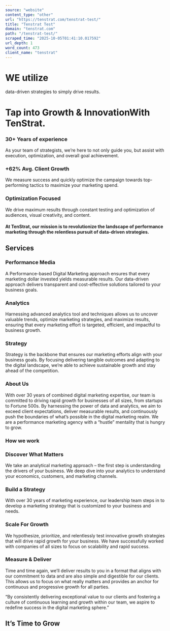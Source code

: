 ```yaml
---
source: "website"
content_type: "other"
url: "https://tenstrat.com/tenstrat-test/"
title: "Tenstrat Test"
domain: "tenstrat.com"
path: "/tenstrat-test/"
scraped_time: "2025-10-05T01:41:10.017592"
url_depth: 1
word_count: 473
client_name: "tenstrat"
---
```


# WE utilize  
data-driven strategies to simply drive results.

# Tap into Growth & InnovationWith TenStrat.

### 30+ Years of experience

As your team of strategists, we’re here to not only guide you, but assist with execution, optimization, and overall goal achievement.

### +62% Avg. Client Growth

We measure success and quickly optimize the campaign towards top-performing tactics to maximize your marketing spend.

### Optimization Focused

We drive maximum results through constant testing and optimization of audiences, visual creativity, and content.

#### At TenStrat, our mission is to revolutionize the landscape of performance marketing through the relentless pursuit of data-driven strategies.

## Services

### Performance Media

A Performance-based Digital Marketing approach ensures that every marketing dollar invested yields measurable results. Our data-driven approach delivers transparent and cost-effective solutions tailored to your business goals.  

### Analytics

Harnessing advanced analytics tool and techniques allows us to uncover valuable trends, optimize marketing strategies, and maximize results, ensuring that every marketing effort is targeted, efficient, and impactful to business growth.

### Strategy

Strategy is the backbone that ensures our marketing efforts align with your business goals. By focusing delivering tangible outcomes and adapting to the digital landscape, we’re able to achieve sustainable growth and stay ahead of the competition.

### About Us

With over 30 years of combined digital marketing expertise, our team is committed to driving rapid growth for businesses of all sizes, from startups to Fortune 500s. By harnessing the power of data and analytics, we aim to exceed client expectations, deliver measurable results, and continuously push the boundaries of what’s possible in the digital marketing realm. We are a performance marketing agency with a “hustle” mentality that is hungry to grow.

### How we work

### Discover What Matters

We take an analytical marketing approach – the first step is understanding the drivers of your business. We deep dive into your analytics to understand your economics, customers, and marketing channels.

### Build a Strategy

With over 30 years of marketing experience, our leadership team steps in to develop a marketing strategy that is customized to your business and needs.

### Scale For Growth

We hypothesize, prioritize, and relentlessly test innovative growth strategies that will drive rapid growth for your business. We have successfully worked with companies of all sizes to focus on scalability and rapid success.

### Measure & Deliver

Time and time again, we’ll deliver results to you in a format that aligns with our commitment to data and are also simple and digestible for our clients. This allows us to focus on what really matters and provides an anchor for continuous and progressive growth for all parties.

“By consistently delivering exceptional value to our clients and fostering a culture of continuous learning and growth within our team, we aspire to redefine success in the digital marketing sphere.”

## It’s Time to Grow
